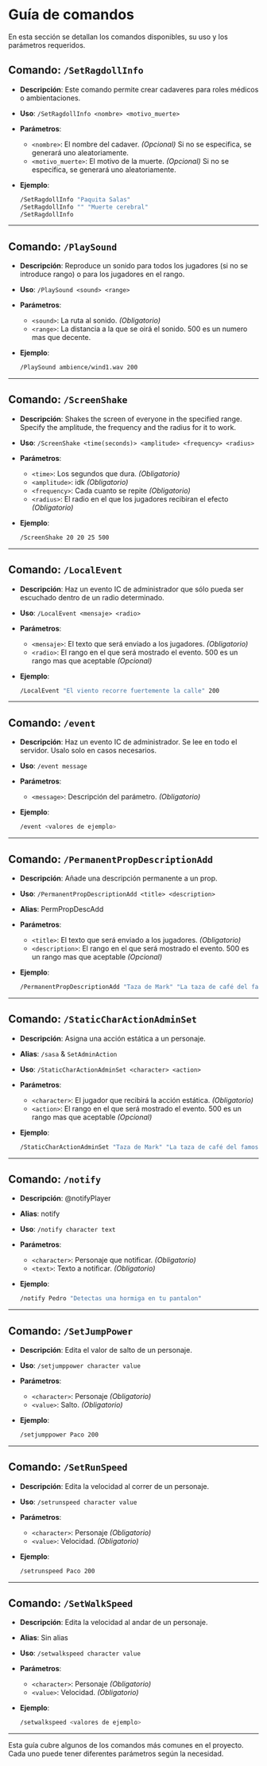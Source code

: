 # Guía de comandos

En esta sección se detallan los comandos disponibles, su uso y los parámetros requeridos.

## Comando: `/SetRagdollInfo`

- **Descripción**: Este comando permite crear cadaveres para roles médicos o ambientaciones.
- **Uso**: `/SetRagdollInfo <nombre> <motivo_muerte>`
- **Parámetros**:
  - `<nombre>`: El nombre del cadaver. *(Opcional)* Si no se especifica, se generará uno aleatoriamente.
  - `<motivo_muerte>`: El motivo de la muerte. *(Opcional)* Si no se especifica, se generará uno aleatoriamente.
  
- **Ejemplo**:
    ```bash
    /SetRagdollInfo "Paquita Salas"
    /SetRagdollInfo "" "Muerte cerebral"
    /SetRagdollInfo
    ```

---

## Comando: `/PlaySound`

- **Descripción**: Reproduce un sonido para todos los jugadores (si no se introduce rango) o para los jugadores en el rango.
- **Uso**: `/PlaySound <sound> <range>`
- **Parámetros**:
  - `<sound>`: La ruta al sonido. *(Obligatorio)*
  - `<range>`: La distancia a la que se oirá el sonido. 500 es un numero mas que decente.

- **Ejemplo**:
    ```bash
    /PlaySound ambience/wind1.wav 200
    ```

---

## Comando: `/ScreenShake`

- **Descripción**: Shakes the screen of everyone in the specified range. Specify the amplitude, the frequency and the radius for it to work.
- **Uso**: `/ScreenShake <time(seconds)> <amplitude> <frequency> <radius>`
- **Parámetros**:
  - `<time>`: Los segundos que dura. *(Obligatorio)*
  - `<amplitude>`: idk *(Obligatorio)*
  - `<frequency>`: Cada cuanto se repite *(Obligatorio)*
  - `<radius>`: El radio en el que los jugadores recibiran el efecto *(Obligatorio)*

- **Ejemplo**:
    ```bash
    /ScreenShake 20 20 25 500
    ```

---

## Comando: `/LocalEvent`

- **Descripción**: Haz un evento IC de administrador que sólo pueda ser escuchado dentro de un radio determinado.
- **Uso**: `/LocalEvent <mensaje> <radio>` 
- **Parámetros**:
  - `<mensaje>`: El texto que será enviado a los jugadores. *(Obligatorio)*
  - `<radio>`: El rango en el que será mostrado el evento. 500 es un rango mas que aceptable *(Opcional)*

- **Ejemplo**:
    ```bash
    /LocalEvent "El viento recorre fuertemente la calle" 200 
    ```

---

## Comando: `/event`

- **Descripción**: Haz un evento IC de administrador. Se lee en todo el servidor. Usalo solo en casos necesarios.
- **Uso**: `/event message`
- **Parámetros**:
  - `<message>`: Descripción del parámetro. *(Obligatorio)*

- **Ejemplo**:
    ```bash
    /event <valores de ejemplo>
    ```
---

## Comando: `/PermanentPropDescriptionAdd`

- **Descripción**: Añade una descripción permanente a un prop.
- **Uso**: `/PermanentPropDescriptionAdd <title> <description>` 
- **Alias**: PermPropDescAdd
- **Parámetros**:
  - `<title>`: El texto que será enviado a los jugadores. *(Obligatorio)*
  - `<description>`: El rango en el que será mostrado el evento. 500 es un rango mas que aceptable *(Opcional)*

- **Ejemplo**:
    ```bash
    /PermanentPropDescriptionAdd "Taza de Mark" "La taza de café del famoso Mark Fontana"
    ```

---

## Comando: `/StaticCharActionAdminSet`

- **Descripción**: Asigna una acción estática a un personaje.
- **Alias**: `/sasa` & `SetAdminAction`
- **Uso**: `/StaticCharActionAdminSet <character> <action>` 
- **Parámetros**:
  - `<character>`: El jugador que recibirá la acción estática. *(Obligatorio)*
  - `<action>`: El rango en el que será mostrado el evento. 500 es un rango mas que aceptable *(Opcional)*

- **Ejemplo**:
    ```bash
    /StaticCharActionAdminSet "Taza de Mark" "La taza de café del famoso Mark Fontana"
    ```

---

## Comando: `/notify`

- **Descripción**: @notifyPlayer

- **Alias**: notify

- **Uso**: `/notify character text`

- **Parámetros**:
  - `<character>`: Personaje que notificar. *(Obligatorio)*
  - `<text>`: Texto a notificar. *(Obligatorio)*

- **Ejemplo**:
    ```bash
    /notify Pedro "Detectas una hormiga en tu pantalon"
    ```

---

## Comando: `/SetJumpPower`

- **Descripción**: Edita el valor de salto de un personaje.
- **Uso**: `/setjumppower character value`
- **Parámetros**:
  - `<character>`: Personaje *(Obligatorio)*
  - `<value>`: Salto. *(Obligatorio)*

- **Ejemplo**:
    ```bash
    /setjumppower Paco 200
    ```

--- 

## Comando: `/SetRunSpeed`

- **Descripción**: Edita la velocidad al correr de un personaje.
- **Uso**: `/setrunspeed character value`
- **Parámetros**:
  - `<character>`: Personaje *(Obligatorio)*
  - `<value>`: Velocidad. *(Obligatorio)*

- **Ejemplo**:
    ```bash
    /setrunspeed Paco 200
    ```
---

## Comando: `/SetWalkSpeed`

- **Descripción**: Edita la velocidad al andar de un personaje.

- **Alias**: Sin alias

- **Uso**: `/setwalkspeed character value`

- **Parámetros**:
  - `<character>`: Personaje *(Obligatorio)*
  - `<value>`: Velocidad. *(Obligatorio)*

- **Ejemplo**:
    ```bash
    /setwalkspeed <valores de ejemplo>
    ```

---

Esta guía cubre algunos de los comandos más comunes en el proyecto. Cada uno puede tener diferentes parámetros según la necesidad.
